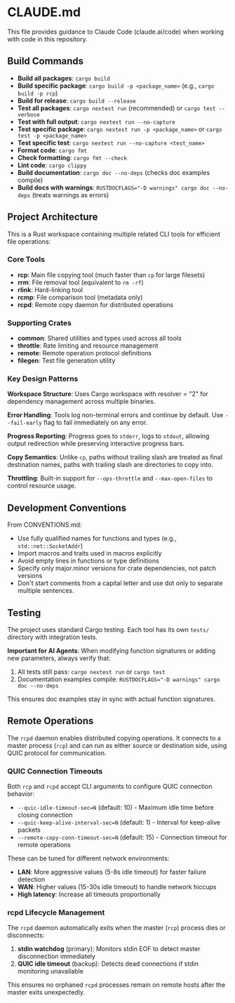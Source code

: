 # CLAUDE.md

This file provides guidance to Claude Code (claude.ai/code) when working with code in this repository.

## Build Commands

- **Build all packages**: `cargo build`
- **Build specific package**: `cargo build -p <package_name>` (e.g., `cargo build -p rcp`)
- **Build for release**: `cargo build --release`
- **Test all packages**: `cargo nextest run` (recommended) or `cargo test --verbose`
- **Test with full output**: `cargo nextest run --no-capture`
- **Test specific package**: `cargo nextest run -p <package_name>` or `cargo test -p <package_name>`
- **Test specific test**: `cargo nextest run --no-capture <test_name>`
- **Format code**: `cargo fmt`
- **Check formatting**: `cargo fmt --check`
- **Lint code**: `cargo clippy`
- **Build documentation**: `cargo doc --no-deps` (checks doc examples compile)
- **Build docs with warnings**: `RUSTDOCFLAGS="-D warnings" cargo doc --no-deps` (treats warnings as errors)

## Project Architecture

This is a Rust workspace containing multiple related CLI tools for efficient file operations:

### Core Tools
- **rcp**: Main file copying tool (much faster than `cp` for large filesets)
- **rrm**: File removal tool (equivalent to `rm -rf`)
- **rlink**: Hard-linking tool
- **rcmp**: File comparison tool (metadata only)
- **rcpd**: Remote copy daemon for distributed operations

### Supporting Crates
- **common**: Shared utilities and types used across all tools
- **throttle**: Rate limiting and resource management
- **remote**: Remote operation protocol definitions
- **filegen**: Test file generation utility

### Key Design Patterns

**Workspace Structure**: Uses Cargo workspace with resolver = "2" for dependency management across multiple binaries.

**Error Handling**: Tools log non-terminal errors and continue by default. Use `--fail-early` flag to fail immediately on any error.

**Progress Reporting**: Progress goes to `stderr`, logs to `stdout`, allowing output redirection while preserving interactive progress bars.

**Copy Semantics**: Unlike `cp`, paths without trailing slash are treated as final destination names, paths with trailing slash are directories to copy into.

**Throttling**: Built-in support for `--ops-throttle` and `--max-open-files` to control resource usage.

## Development Conventions

From CONVENTIONS.md:
- Use fully qualified names for functions and types (e.g., `std::net::SocketAddr`)
- Import macros and traits used in macros explicitly
- Avoid empty lines in functions or type definitions
- Specify only major.minor versions for crate dependencies, not patch versions
- Don't start comments from a capital letter and use dot only to separate multiple sentences.

## Testing

The project uses standard Cargo testing. Each tool has its own `tests/` directory with integration tests.

**Important for AI Agents**: When modifying function signatures or adding new parameters, always verify that:
1. All tests still pass: `cargo nextest run` or `cargo test`
2. Documentation examples compile: `RUSTDOCFLAGS="-D warnings" cargo doc --no-deps`

This ensures doc examples stay in sync with actual function signatures.

## Remote Operations

The `rcpd` daemon enables distributed copying operations. It connects to a master process (`rcp`) and can run as either source or destination side, using QUIC protocol for communication.

### QUIC Connection Timeouts

Both `rcp` and `rcpd` accept CLI arguments to configure QUIC connection behavior:

- `--quic-idle-timeout-sec=N` (default: 10) - Maximum idle time before closing connection
- `--quic-keep-alive-interval-sec=N` (default: 1) - Interval for keep-alive packets
- `--remote-copy-conn-timeout-sec=N` (default: 15) - Connection timeout for remote operations

These can be tuned for different network environments:
- **LAN**: More aggressive values (5-8s idle timeout) for faster failure detection
- **WAN**: Higher values (15-30s idle timeout) to handle network hiccups
- **High latency**: Increase all timeouts proportionally

### rcpd Lifecycle Management

The `rcpd` daemon automatically exits when the master (`rcp`) process dies or disconnects:

1. **stdin watchdog** (primary): Monitors stdin EOF to detect master disconnection immediately
2. **QUIC idle timeout** (backup): Detects dead connections if stdin monitoring unavailable

This ensures no orphaned `rcpd` processes remain on remote hosts after the master exits unexpectedly.